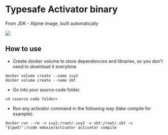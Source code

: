 # Typesafe Activator binary

From JDK - Alpine image, built automatically

[![](https://badge.imagelayers.io/edwxie/activator:latest.svg)](https://imagelayers.io/?images=edwxie/activator:latest 'Get your own badge on imagelayers.io')

## How to use

 - Create docker volume to store dependencies and libraries, so you don't need to download it everytime

```
docker volume create --name ivy2
docker volume create --name sbt
```

 - Go into your source code folder.
```
cd <source code folder>
```

 - Run any activator command in the following way (take compile for example):
```
docker run --rm -v ivy2:/root/.ivy2 -v sbt:/root/.sbt -v "$(pwd)":/code edwxie/activator activator compile
```
